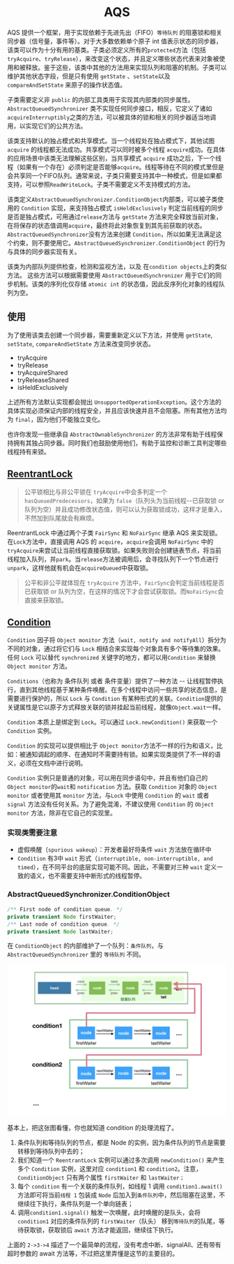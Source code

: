 <h1 align="center">AQS</h1>

AQS 提供一个框架，用于实现依赖于先进先出（FIFO）`等待队列` 的阻塞锁和相关同步器（信号量，事件等）。对于大多数依赖单个原子 int 值表示状态的同步器，该类可以作为十分有用的基类。子类必须定义所有的`protected`方法（包括`tryAcquire`、`tryRelease`），来改变这个状态，并且定义哪些状态代表来对象被使用和被释放。鉴于这些，该类中其他的方法用来实现队列和阻塞的机制。子类可以维护其他状态字段，但是只有使用 `getState` 、`setState`以及 `compareAndSetState` 来原子的操作状态值。

子类需要定义非 `public` 的内部工具类用于实现其内部类的同步属性。`AbstractQueuedSynchronizer` 类不实现任何同步接口，相反，它定义了诸如`acquireInterruptibly`之类的方法，可以被具体的锁和相关的同步器适当地调用，以实现它们的公共方法。

该类支持默认的独占模式和共享模式。当一个线程处在独占模式下，其他试图 `acquire` 的线程都无法成功。共享模式可以同时被多个线程 `acquire`成功。在具体的应用场景中该类无法理解这些区别，当共享模式 `acquire` 成功之后，下一个线程（如果有一个存在）必须判定是否能够`acquire`。线程等待在不同的模式里但是会共享同一个FIFO队列。通常来说，子类只需要支持其中一种模式，但是如果都支持，可以参照`ReadWriteLock`。子类不需要定义不支持模式的方法。

该类定义`AbstractQueuedSynchronizer.ConditionObject`内部类，可以被子类使用的 `Condition` 实现，来支持独占模式 `isHeldExclusively` 判定当前线程的同步是否是独占模式，可用通过`release`方法与 `getState` 方法来完全释放当前对象，在将保存的状态值调用`acquire`，最终将此对象恢复到其先前获取的状态。`AbstractQueuedSynchronizer`没有方法来创建 `Condition`，所以如果无法满足这个约束，则不要使用它。`AbstractQueuedSynchronizer.ConditionObject` 的行为与具体的同步器实现有关。

该类为内部队列提供检查，检测和监视方法，以及 在`condition objects`上的类似方法。 这些方法可以根据需要使用 `AbstractQueuedSynchronizer` 用于它们的同步机制。该类的序列化仅存储 `atomic int` 的状态值，因此反序列化对象的线程队列为空。

## 使用

为了使用该类去创建一个同步器，需要重新定义以下方法，并使用 `getState`, `setState`, `compareAndSetState` 方法来改变同步状态。
  - tryAcquire
  - tryRelease
  - tryAcquireShared
  - tryReleaseShared
  - isHeldExclusively

上述所有方法默认实现都会抛出 `UnsupportedOperationException`。这个方法的具体实现必须保证内部的线程安全，并且应该快速并且不会阻塞。所有其他方法均为 `final`，因为他们不能独立变化。

也许你发现一些继承自 `AbstractOwnableSynchronizer` 的方法非常有助于线程保持拥有其独占同步器。同时我们也鼓励使用他们，有助于监控和诊断工具判定哪些线程持有来锁。

## [ReentrantLock](http://ifeve.com/java-special-troops-aqs/)

>公平锁相比与非公平锁在 `tryAcquire`中会多判定一个 `hasQueuedPredecessors`，如果为 `false`（队列头为当前线程--已获取锁 or 队列为空）并且成功修改状态值，则可以认为获取锁成功，这样才是重入，不然加到队尾就会有麻烦。

ReentrantLock 中通过两个子类 `FairSync` 和 `NoFairSync` 继承 AQS 来实现锁。在`Lock`方法中，直接调用 AQS 的 `acquire`，`acquire`会调用 `NoFairSync` 中的`tryAcquire`来尝试让当前线程直接获取锁。如果失败则会创建链表节点，将当前线程加入队列，并`park`。当`release`方法被调用后，会寻找队列下一个节点进行 `unpark`，这样他就有机会在`acquireQueued`中获取锁。

> 公平和非公平就体现在 `tryAcquire` 方法中，`FairSync`会判定当前线程是否已获取锁 or 队列为空，在这样的情况下才会尝试获取锁。而`NoFairSync`会直接来获取锁。

## [Condition](https://javadoop.com/post/AbstractQueuedSynchronizer-2/)

`Condition` 因子将 `Object monitor` 方法（`wait, notify and notifyAll`）拆分为不同的对象，通过将它们与 `Lock` 相结合来实现每个对象具有多个等待集的效果。任何 `Lock` 可以替代 `synchronized` 关键字的地方，都可以用`Condition` 来替换`Object monitor` 方法。

`Conditions`（也称为 条件队列 或者 条件变量）提供了一种方法 -- 让线程暂停执行，直到其他线程基于某种条件唤醒。在多个线程中访问一些共享的状态信息，是需要进行保护的，所以 `Lock` 与 `Condition` 有某种形式的关联。`Condition`提供的关键属性是它以原子方式释放关联的锁并挂起当前线程，就像`Object.wait`一样。

`Condition` 本质上是绑定到 `Lock`。可以通过 `Lock.newCondition()` 来获取一个 `Condition` 实例。

`Condition` 的实现可以提供相比于 `Object monitor`方法不一样的行为和语义，比如：被通知调起的顺序、在通知时不需要持有锁。如果实现类提供了不一样的语义，必须在文档中进行说明。

`Condition` 实例只是普通的对象，可以用在同步语句中，并且有他们自己的 `Object monitor`的`wait`和 `notification` 方法。获取 `Condition` 对象的 `Object monitor` 或者使用其 `monitor` 方法，与`Lock` 中使用 `Condition` 的 `wait` 或者 `signal` 方法没有任何关系。为了避免混淆，不建议使用 `Condition` 的 `Object monitor` 方法，除非在它自己的实现里。

### 实现类需要注意

  - 虚假唤醒（`spurious wakeup`）：开发者最好将条件 `wait` 方法放在循环中
  - `Condition` 有3中 `wait` 形式（`interruptible, non-interruptible, and timed`），在不同平台的底层实现可能不同。因此，不需要对三种 `wait` 定义一致的语义，也不需要支持中断形式的线程暂停。

### AbstractQueuedSynchronizer.ConditionObject

```java
/** First node of condition queue. */
private transient Node firstWaiter;
/** Last node of condition queue. */
private transient Node lastWaiter;
```

在 `ConditionObject` 的内部维护了一个队列：`条件队列`，与 `AbstractQueuedSynchronizer` 里的 `等待队列` 不同。

![](media/4-AQS-cef7a.png)

基本上，把这张图看懂，你也就知道 condition 的处理流程了。

  1. 条件队列和等待队列的节点，都是 Node 的实例，因为条件队列的节点是需要转移到等待队列中去的；
  2. 我们知道一个 `ReentrantLock` 实例可以通过多次调用 `newCondition()` 来产生多个 `Condition` 实例，这里对应 `condition1` 和 `condition2`。注意，`ConditionObject` 只有两个属性 `firstWaiter` 和 `lastWaiter；`
  3. 每个 `condition` 有一个关联的条件队列，如线程 1 调用 `condition1.await()` 方法即可将当前`线程 1` 包装成 `Node` 后加入到`条件队列`中，然后阻塞在这里，不继续往下执行，条件队列是一个单向链表；
  4. 调用`condition1.signal()` 触发一次唤醒，此时唤醒的是队头，会将`condition1` 对应的条件队列的 `firstWaiter`（队头） 移到`等待队列`的队尾，等待获取锁，获取锁后 `await` 方法才能返回，继续往下执行。

上面的 `2->3->4` 描述了一个最简单的流程，没有考虑中断、signalAll、还有带有超时参数的 await 方法等，不过把这里弄懂是这节的主要目的。
